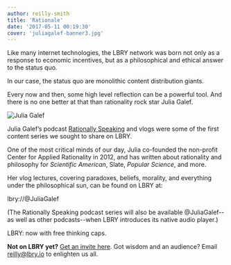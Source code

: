 ```yaml
---
author: reilly-smith
title: 'Rationale'
date: '2017-05-11 00:19:30'
cover: 'juliagalef-banner3.jpg'
---
```

Like many internet technologies, the LBRY network was born not only as a response to economic incentives, but as a philosophical and ethical answer to the status quo.

In our case, the status quo are monolithic content distribution giants.

Every now and then, some high level reflection can be a powerful tool. And there is no one better at that than rationality rock star Julia Galef.

![Julia Galef](/img/news/juliagalef-inline.jpg)

Julia Galef’s podcast [Rationally Speaking](http://rationallyspeakingpodcast.org/) and vlogs were some of the first content series we sought to share on LBRY.

One of the most critical minds of our day, Julia co-founded the non-profit Center for Applied Rationality in 2012, and has written about rationality and philosophy for *Scientific American*, Slate, *Popular Science*, and more.

Her vlog lectures, covering paradoxes, beliefs, morality, and everything under the philosophical sun, can be found on LBRY at:

lbry://@JuliaGalef

(The Rationally Speaking podcast series will also be available @JuliaGalef--as well as other podcasts--when LBRY introduces its native audio player.)

LBRY: now with free thinking caps.

**Not on LBRY yet?** [Get an invite here](https://lbry.io/get). Got wisdom and an audience? Email reilly@lbry.io to enlighten us all.
